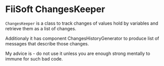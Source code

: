 # FiiSoft ChangesKeeper

`ChangesKeeper` is a class to track changes of values hold by variables and retrieve them as a list of changes.

Additionaly it has component ChangesHistoryGenerator to produce list of messages that describe those changes. 

My advice is - do not use it unless you are enough strong mentally to immune for such bad code. 
